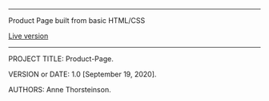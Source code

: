 ------------------------------------------------------------------------
Product Page built from basic HTML/CSS

[Live version](https://annethor.github.io/product-page/)

------------------------------------------------------------------------

PROJECT TITLE: Product-Page. 

VERSION or DATE: 1.0 [September 19, 2020]. 

AUTHORS: Anne Thorsteinson. 
